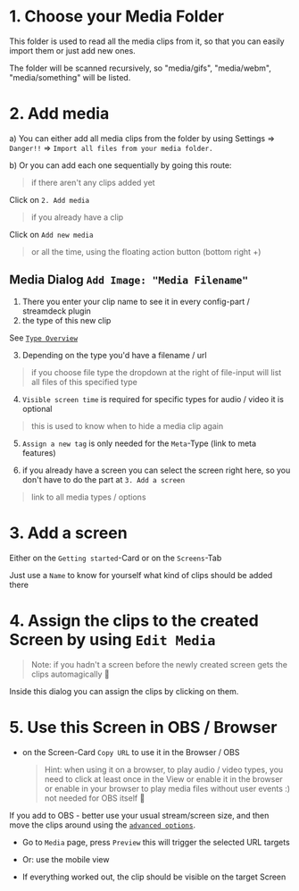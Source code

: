 # 1. Choose your Media Folder

This folder is used to read all the media clips from it, 
so that you can easily import them or just add new ones.

The folder will be scanned recursively, so "media/gifs", "media/webm", 
"media/something" will be listed.

# 2. Add media

a) You can either add all media clips from the folder by using 
Settings => `Danger!!` => `Import all files from your media folder.`

b) Or you can add each one sequentially by going this route:

> if there aren't any clips added yet

Click on `2. Add media`

> if you already have a clip

Click on `Add new media`

> or all the time, using the floating action button (bottom right +)


## Media Dialog `Add Image: "Media Filename"`

1. There you enter your clip name to see it in every config-part / streamdeck plugin
2. the type of this new clip

  See [`Type Overview`](./type_overview.md)

3. Depending on the type you'd have a filename / url
> if you choose file type the dropdown at the right of file-input will list all files of this specified type

4. `Visible screen time` is required for specific types for audio / video it is optional
> this is used to know when to hide a media clip again

5. `Assign a new tag` is only needed for the `Meta`-Type (link to meta features)

6. if you already have a screen you can select the screen right here, so you don't have to do the part at `3. Add a screen` 

> link to all media types / options

# 3. Add a screen

Either on the `Getting started`-Card or on the `Screens`-Tab

Just use a `Name` to know for yourself what kind of clips should be added there

# 4. Assign the clips to the created Screen by using `Edit Media`

> Note: if you hadn't a screen before the newly created screen gets the clips automagically :tada:

Inside this dialog you can assign the clips by clicking on them.

# 5. Use this Screen in OBS / Browser

- on the Screen-Card `Copy URL` to use it in the Browser / OBS

  > Hint: when using it on a browser, to play audio / video types,
  > you need to click at least once in the View or enable it in the browser
  or enable in your browser to play media files without user events :)                                                    
  > not needed for OBS itself :tada:

If you add to OBS - better use your usual stream/screen size, and then move the clips around using the [`advanced options`](./screen_clip_advanced_settings.md).

- Go to `Media` page, press `Preview` this will trigger the selected URL targets
  
- Or: use the mobile view
  
- If everything worked out, the clip should be visible on the target Screen
